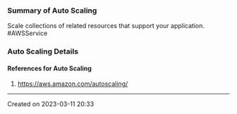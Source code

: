 ### Summary of Auto Scaling
Scale collections of related resources that support your application. #AWSService 
### Auto Scaling Details

#### References for Auto Scaling
1. https://aws.amazon.com/autoscaling/

---
Created on 2023-03-11 20:33